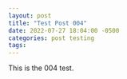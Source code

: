 ```yaml
---
layout: post
title: "Test Post 004"
date: 2022-07-27 18:04:00 -0500
categories: post testing
tags: 
---
```

This is the 004 test.
